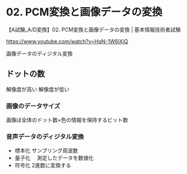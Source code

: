 # 02. PCM変換と画像データの変換
【A試験_A/D変換】02. PCM変換と画像データの変換 | 基本情報技術者試験


https://www.youtube.com/watch?v=HqN-1W6iXiQ

画像データのディジタル変換

## ドットの数
解像度が高い 
解像度が低い

### 画像のデータサイズ
画像ぼ全体のドット数×色の情報を保持するビット数

### 音声データのディジタル変換

* 標本化
 サンプリング周波数
* 量子化
　測定したデータを数値化
* 符号化
2進数に変換する
　

